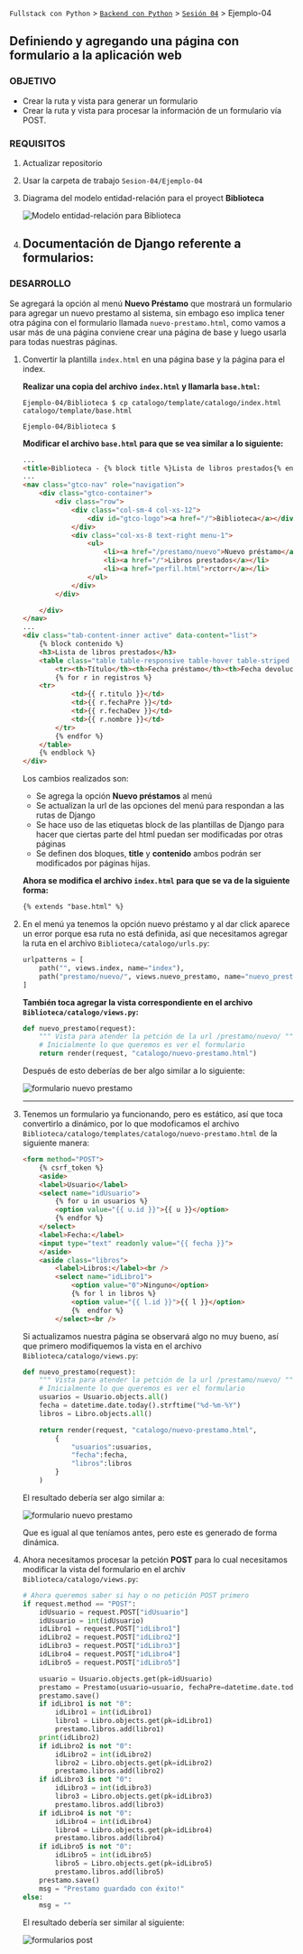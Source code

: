 `Fullstack con Python` > [`Backend con Python`](../../Readme.md) > [`Sesión 04`](../Readme.md) > Ejemplo-04
## Definiendo y agregando una página con formulario a la aplicación web

### OBJETIVO
- Crear la ruta y vista para generar un formulario
- Crear la ruta y vista para procesar la información de un formulario vía POST.

### REQUISITOS
1. Actualizar repositorio
1. Usar la carpeta de trabajo `Sesion-04/Ejemplo-04`
1. Diagrama del modelo entidad-relación para el proyect __Biblioteca__

   ![Modelo entidad-relación para Biblioteca](modelo-entidad-relacion.jpg)

1. Documentación de Django referente a formularios:
   -

### DESARROLLO
Se agregará la opción al menú __Nuevo Préstamo__ que mostrará un formulario para agregar un nuevo prestamo al sistema, sin embago eso implica tener otra página con el formulario llamada `nuevo-prestamo.html`, como vamos a usar más de una página conviene crear una página de base y luego usarla para todas nuestras páginas.

1. Convertir la plantilla `index.html` en una página base y la página para el index.

   __Realizar una copia del archivo `index.html` y llamarla `base.html`:__

   ```console
   Ejemplo-04/Biblioteca $ cp catalogo/template/catalogo/index.html catalogo/template/base.html

   Ejemplo-04/Biblioteca $
   ```
   __Modificar el archivo `base.html` para que se vea similar a lo siguiente:__

   ```html
   ...
   <title>Biblioteca - {% block title %}Lista de libros prestados{% endblock %}</title>
   ...
   <nav class="gtco-nav" role="navigation">
       <div class="gtco-container">
           <div class="row">
               <div class="col-sm-4 col-xs-12">
                   <div id="gtco-logo"><a href="/">Biblioteca</a></div>
               </div>
               <div class="col-xs-8 text-right menu-1">
                   <ul>
                       <li><a href="/prestamo/nuevo">Nuevo préstamo</a></li>
                       <li><a href="/">Libros prestados</a></li>
                       <li><a href="perfil.html">rctorr</a></li>
                   </ul>
               </div>
           </div>

       </div>
   </nav>
   ...
   <div class="tab-content-inner active" data-content="list">
       {% block contenido %}
       <h3>Lista de libros prestados</h3>
       <table class="table table-responsive table-hover table-striped ">
           <tr><th>Título</th><th>Fecha préstamo</th><th>Fecha devolución</th><th>Nombre</th></tr>
           {% for r in registros %}
       <tr>
               <td>{{ r.titulo }}</td>
               <td>{{ r.fechaPre }}</td>
               <td>{{ r.fechaDev }}</td>
               <td>{{ r.nombre }}</td>
           </tr>
           {% endfor %}
       </table>
       {% endblock %}
   </div>
   ```
   Los cambios realizados son:
   - Se agrega la opción __Nuevo préstamos__ al menú
   - Se actualizan la url de las opciones del menú para respondan a las rutas de Django
   - Se hace uso de las etiquetas block de las plantillas de Django para hacer que ciertas parte del html puedan ser modificadas por otras páginas
   - Se definen dos bloques, __title__ y __contenido__ ambos podrán ser modificados por páginas hijas.

   __Ahora se modifica el archivo `index.html` para que se va de la siguiente forma:__

   ```html
   {% extends "base.html" %}
   ```

1. En el menú ya tenemos la opción nuevo préstamo y al dar click aparece un error porque esa ruta no está definida, así que necesitamos agregar la ruta en el archivo `Biblioteca/catalogo/urls.py`:

   ```python
   urlpatterns = [
       path("", views.index, name="index"),
       path("prestamo/nuevo/", views.nuevo_prestamo, name="nuevo_prestamo"),
   ]
   ```

   __También toca agregar la vista correspondiente en el archivo `Biblioteca/catalogo/views.py`:__

   ```python
   def nuevo_prestamo(request):
       """ Vista para atender la petción de la url /prestamo/nuevo/ """
       # Inicialmente lo que queremos es ver el formulario
       return render(request, "catalogo/nuevo-prestamo.html")
   ```

   Después de esto deberías de ber algo similar a lo siguiente:

   ![formulario nuevo prestamo](assets/nuevo-prestamo-01.png)
   ***

1. Tenemos un formulario ya funcionando, pero es estático, así que toca convertirlo a dinámico, por lo que modoficamos el archivo `Biblioteca/catalogo/templates/catalogo/nuevo-prestamo.html` de la siguiente manera:

   ```html
   <form method="POST">
       {% csrf_token %}
       <aside>
       <label>Usuario</label>
       <select name="idUsuario">
           {% for u in usuarios %}
           <option value="{{ u.id }}">{{ u }}</option>
           {% endfor %}
       </select>
       <label>Fecha:</label>
       <input type="text" readonly value="{{ fecha }}">
       </aside>
       <aside class="libros">
           <label>Libros:</label><br />
           <select name="idLibro1">
               <option value="0">Ninguno</option>
               {% for l in libros %}
               <option value="{{ l.id }}">{{ l }}</option>
               {%  endfor %}
           </select><br />
   ```

   Si actualizamos nuestra página se observará algo no muy bueno, así que primero modifiquemos la vista en el archivo `Biblioteca/catalogo/views.py`:

   ```python
   def nuevo_prestamo(request):
       """ Vista para atender la petción de la url /prestamo/nuevo/ """
       # Inicialmente lo que queremos es ver el formulario
       usuarios = Usuario.objects.all()
       fecha = datetime.date.today().strftime("%d-%m-%Y")
       libros = Libro.objects.all()

       return render(request, "catalogo/nuevo-prestamo.html",
           {
               "usuarios":usuarios,
               "fecha":fecha,
               "libros":libros
           }
       )
   ```
   El resultado debería ser algo similar a:

   ![formulario nuevo prestamo](assets/nuevo-prestamo-01.png)

   Que es igual al que teníamos antes, pero este es generado de forma dinámica.

1. Ahora necesitamos procesar la petción __POST__ para lo cual necesitamos modificar la vista del formulario en el archiv `Biblioteca/catalogo/views.py`:

   ```python
   # Ahora queremos saber si hay o no petición POST primero
   if request.method == "POST":
       idUsuario = request.POST["idUsuario"]
       idUsuario = int(idUsuario)
       idLibro1 = request.POST["idLibro1"]
       idLibro2 = request.POST["idLibro2"]
       idLibro3 = request.POST["idLibro3"]
       idLibro4 = request.POST["idLibro4"]
       idLibro5 = request.POST["idLibro5"]

       usuario = Usuario.objects.get(pk=idUsuario)
       prestamo = Prestamo(usuario=usuario, fechaPre=datetime.date.today())
       prestamo.save()
       if idLibro1 is not "0":
           idLibro1 = int(idLibro1)
           libro1 = Libro.objects.get(pk=idLibro1)
           prestamo.libros.add(libro1)
       print(idLibro2)
       if idLibro2 is not "0":
           idLibro2 = int(idLibro2)
           libro2 = Libro.objects.get(pk=idLibro2)
           prestamo.libros.add(libro2)
       if idLibro3 is not "0":
           idLibro3 = int(idLibro3)
           libro3 = Libro.objects.get(pk=idLibro3)
           prestamo.libros.add(libro3)
       if idLibro4 is not "0":
           idLibro4 = int(idLibro4)
           libro4 = Libro.objects.get(pk=idLibro4)
           prestamo.libros.add(libro4)
       if idLibro5 is not "0":
           idLibro5 = int(idLibro5)
           libro5 = Libro.objects.get(pk=idLibro5)
           prestamo.libros.add(libro5)
       prestamo.save()
       msg = "Prestamo guardado con éxito!"
   else:
       msg = ""
   ```

   El resultado debería ser similar al siguiente:

   ![formularios post](assets/nuevo-prestamo-02.png)
